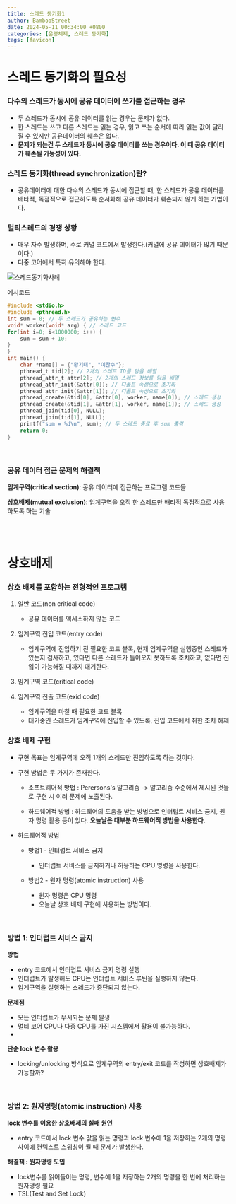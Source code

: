 ```yaml
---
title: 스레드 동기화1 
author: BambooStreet
date: 2024-05-11 00:34:00 +0800
categories: [운영체제, 스레드 동기화]
tags: [favicon]
---
```


# 스레드 동기화의 필요성

### 다수의 스레드가 동시에 공유 데이터에 쓰기를 접근하는 경우
* 두 스레드가 동시에 공유 데이터를 읽는 경우는 문제가 없다.
* 한 스레드는 쓰고 다른 스레드는 읽는 경우, 읽고 쓰는 순서에 따라 읽는 값이 달라질 수 있지만 공유데이터의 훼손은 없다.
* **문제가 되는건 두 스레드가 동시에 공유 데이터를 쓰는 경우이다. 이 때 공유 데이터가 훼손될 가능성이 있다.**

### 스레드 동기화(thread synchronization)란?
* 공유데이터에 대한 다수의 스레드가 동시에 접근할 때, 한 스레드가 공유 데이터를 배타적, 독점적으로 접근하도록 순서화해 공유 데이터가 훼손되지 않게 하는 기법이다.


### 멀티스레드의 경쟁 상황
* 매우 자주 발생하며, 주로 커널 코드에서 발생한다.(커널에 공유 데이터가 많기 때문이다.)
* 다중 코어에서 특히 유의해야 한다.


![스레드동기화사례](assets/img/posts/2024051/스레드동기화_사례.png)

예시코드
```c
#include <stdio.h>
#include <pthread.h>
int sum = 0; // 두 스레드가 공유하는 변수
void* worker(void* arg) { // 스레드 코드
for(int i=0; i<1000000; i++) {
    sum = sum + 10;
}
}
int main() {
    char *name[] = {"황기태", "이찬수"};
    pthread_t tid[2]; // 2개의 스레드 ID를 담을 배열
    pthread_attr_t attr[2]; // 2개의 스레드 정보를 담을 배열
    pthread_attr_init(&attr[0]); // 디폴트 속성으로 초기화
    pthread_attr_init(&attr[1]); // 디폴트 속성으로 초기화
    pthread_create(&tid[0], &attr[0], worker, name[0]); // 스레드 생성
    pthread_create(&tid[1], &attr[1], worker, name[1]); // 스레드 생성
    pthread_join(tid[0], NULL);
    pthread_join(tid[1], NULL);
    printf("sum = %d\n", sum); // 두 스레드 종료 후 sum 출력
    return 0;
}
```

<br>

### 공유 데이터 접근 문제의 해결책

 **임계구역(critical section)**: 공유 데이터에 접근하는 프로그램 코드들


 **상호배제(mutual exclusion)**: 임계구역을 오직 한 스레드만 배타적 독점적으로 사용하도록 하는 기술


<br>
<br>

# 상호배제

### 상호 배제를 포함하는 전형적인 프로그램
1. 일반 코드(non critical code)
   * 공유 데이터를 액세스하지 않는 코드
2. 임계구역 진입 코드(entry code)
   * 임계구역에 진입하기 전 필요한 코드 블록, 현재 임계구역을 실행중인 스레드가 있는지 검사하고, 있다면 다른 스레드가 들어오지 못하도록 조치하고, 없다면 진입이 가능해질 때까지 대기한다.
3. 임계구역 코드(critical code)
  
4. 임계구역 진출 코드(exid code)
   * 임계구역을 마칠 때 필요한 코드 블록
   * 대기중인 스레드가 임계구역에 진입할 수 있도록, 진입 코드에서 취한 조치 해제


### 상호 배제 구현
* 구현 목표는 임계구역에 오직 1개의 스레드만 진입하도록 하는 것이다.
* 구현 방법은 두 가지가 존재한다.
  * 소프트웨어적 방법 : Perersons's 알고리즘 -> 알고리즘 수준에서 제시된 것들로 구현 시 여러 문제에 노출된다.
  
  * 하드웨어적 방법 : 하드웨어의 도움을 받는 방법으로 인터럽트 서비스 금지, 원자 명령 활용 등이 있다. **오늘날은 대부분 하드웨어적 방법을 사용한다.**


* 하드웨어적 방법
  * 방법1 - 인터럽트 서비스 금지
    * 인터럽트 서비스를 금지하거나 허용하는 CPU 명령을 사용한다.
  
  * 방법2 - 원자 명령(atomic instruction) 사용
    * 원자 명령은 CPU 명령
    * 오늘날 상호 배제 구현에 사용하는 방법이다.

<br>

### 방법 1: 인터럽트 서비스 금지
**방법**
* entry 코드에서 인터럽트 서비스 금지 명령 실행
* 인터럽트가 발생해도 CPU는 인터럽트 서비스 루틴을 실행하지 않는다.
* 임계구역을 실행하는 스레드가 중단되지 않는다.

**문제점**
  * 모든 인터럽트가 무시되는 문제 발생
  * 멀티 코어 CPU나 다중 CPU를 가진 시스템에서 활용이 불가능하다.
  * 

**단순 lock 변수 활용**
* locking/unlocking 방식으로 임계구역의 entry/exit 코드를 작성하면 상호배제가 가능할까?

<br>

### 방법 2: 원자명령(atomic instruction) 사용

**lock 변수를 이용한 상호배제의 실패 원인**
* entry 코드에서 lock 변수 값을 읽는 명령과 lock 변수에 1을 저장하는 2개의 명령 사이에 컨텍스트 스위칭이 될 때 문제가 발생한다.

**해결책 : 원자명령 도입**
* lock변수를 읽어들이는 명령, 변수에 1을 저장하는 2개의 명령을 한 번에 처리하는 원자명령 필요
* TSL(Test and Set Lock)  
<!-- 
<br>
<br>

# 멀티 스레드 동기화 기법

### 멀티 스레드 동기화란?
* 상호 배제 기반 위에, 자원을 사용하려는 여러 스레드들이 자원을 원활히 공유하도록 하는 기법
* 동기화 프리미티브(synchronization primitives)

### 대표 기법
* locks 방식 : 뮤텍스(Mutex), 스핀락(spinlock)
* wait-signal 방식 : 세마포(semaphore)
 -->

<!-- 


<br>
<br>

# 생산자-소비자 문제 -->








<!-- kaggle 노트북 상에서 cpu 환경에서 gru 출력을 내보내는 코드

![cpu 환경에서 사진](assets/img/posts/20240505/CPU환경.png)

이상없이 잘 돌아간다.


![gpu 환경에서 사진](assets/img/posts/20240505/GPU환경.png)


하지만 GPU 환경에서는 출력 값이 cpu 환경과 달라 오류가 발생한다.

모든 코드와 변수도 동일한데 왜 이런 현상이 생길까?
 -->
